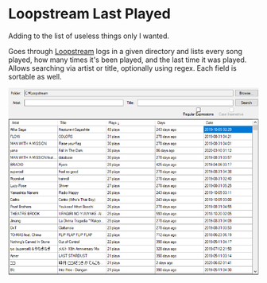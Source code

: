 # Loopstream Last Played
Adding to the list of useless things only I wanted.

Goes through [Loopstream](https://github.com/9001/Loopstream) logs in a given directory and lists every song played, how many times it's been played, and the last time it was played. Allows searching via artist or title, optionally using regex. Each field is sortable as well.

![Sample Image](img/sample.png)